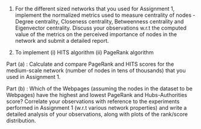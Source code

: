 1. For the different sized networks that you used for Assignment 1, implement the normalized metrics used to measure centrality of nodes - Degree centrality, Closeness centrality, Betweenness centrality and Eigenvector centrality.  Discuss your observations w.r.t the computed value of the metrics on the perceived importance of nodes in the network and submit a detailed report.

2.  To implement   (i) HITS algorithm   (ii)  PageRank algorithm

Part (a) : Calculate and compare PageRank and HITS scores for the medium-scale network (number of nodes in tens of thousands) that you used in Assignment 1. 

Part (b) : Which of the Webpages (assuming the nodes in the dataset to be Webpages) have the highest and lowest PageRank and Hubs-Authorities score? Correlate your observations with reference to the experiments performed in Assignment 1 (w.r.t various network properties) and write a detailed analysis of your observations, along with plots of the rank/score distribution.
